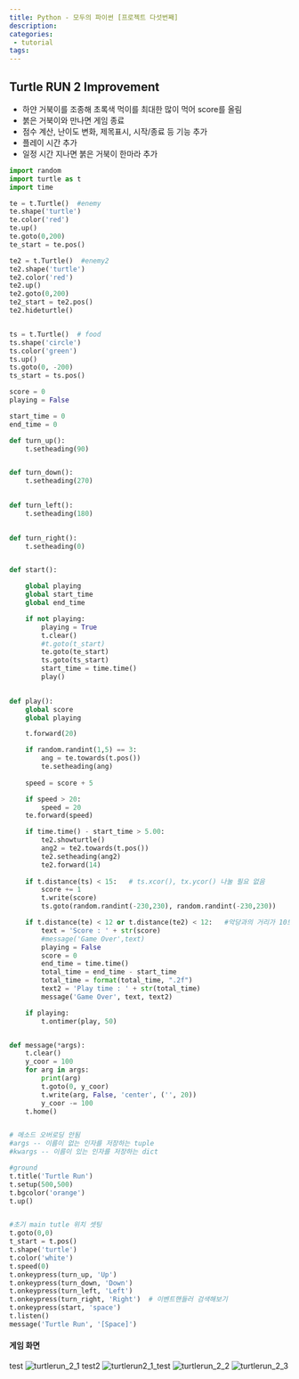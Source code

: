 ```yaml
---
title: Python - 모두의 파이썬 [프로젝트 다섯번째]
description:
categories:
 - tutorial
tags:
---
```


## Turtle RUN 2 Improvement

- 하얀 거북이를 조종해 초록색 먹이를 최대한 많이 먹어 score를 올림
- 붉은 거북이와 만나면 게임 종료
- 점수 계산, 난이도 변화, 제목표시, 시작/종료 등 기능 추가
- 플레이 시간 추가
- 일정 시간 지나면 붉은 거북이 한마라 추가

```python
import random
import turtle as t
import time

te = t.Turtle()  #enemy
te.shape('turtle')
te.color('red')
te.up()
te.goto(0,200)
te_start = te.pos()

te2 = t.Turtle()  #enemy2
te2.shape('turtle')
te2.color('red')
te2.up()
te2.goto(0,200)
te2_start = te2.pos()
te2.hideturtle()


ts = t.Turtle()  # food
ts.shape('circle')
ts.color('green')
ts.up()
ts.goto(0, -200)
ts_start = ts.pos()

score = 0
playing = False

start_time = 0
end_time = 0

def turn_up():
    t.setheading(90)


def turn_down():
    t.setheading(270)

    
def turn_left():
    t.setheading(180)

    
def turn_right():
    t.setheading(0)


def start():

    global playing
    global start_time
    global end_time

    if not playing:
        playing = True
        t.clear()
        #t.goto(t_start)
        te.goto(te_start)
        ts.goto(ts_start)
        start_time = time.time()
        play()
        

def play():
    global score
    global playing

    t.forward(20)

    if random.randint(1,5) == 3:
        ang = te.towards(t.pos())
        te.setheading(ang)
        
    speed = score + 5

    if speed > 20:
        speed = 20
    te.forward(speed)

    if time.time() - start_time > 5.00:
        te2.showturtle()
        ang2 = te2.towards(t.pos())
        te2.setheading(ang2)
        te2.forward(14)
        
    if t.distance(ts) < 15:   # ts.xcor(), tx.ycor() 나눌 필요 없음
        score += 1
        t.write(score)
        ts.goto(random.randint(-230,230), random.randint(-230,230))

    if t.distance(te) < 12 or t.distance(te2) < 12:   #악당과의 거리가 10보다 작으면 
        text = 'Score : ' + str(score)
        #message('Game Over',text)
        playing = False
        score = 0
        end_time = time.time()
        total_time = end_time - start_time
        total_time = format(total_time, ".2f")
        text2 = 'Play time : ' + str(total_time)
        message('Game Over', text, text2)

    if playing:
        t.ontimer(play, 50)


def message(*args):
    t.clear()
    y_coor = 100
    for arg in args:
        print(arg)
        t.goto(0, y_coor)
        t.write(arg, False, 'center', ('', 20))
        y_coor -= 100
    t.home()


# 메소드 오버로딩 안됨
#args -- 이름이 없는 인자를 저장하는 tuple
#kwargs -- 이름이 있는 인자를 저장하는 dict

#ground
t.title('Turtle Run')
t.setup(500,500)
t.bgcolor('orange')
t.up()


#초기 main tutle 위치 셋팅
t.goto(0,0)
t_start = t.pos()
t.shape('turtle')
t.color('white')
t.speed(0)
t.onkeypress(turn_up, 'Up')
t.onkeypress(turn_down, 'Down')
t.onkeypress(turn_left, 'Left')
t.onkeypress(turn_right, 'Right')  # 이벤트핸들러 검색해보기
t.onkeypress(start, 'space')
t.listen()
message('Turtle Run', '[Space]')
```

#### 게임 화면
test
![turtlerun_2_1](./image/modu_python/turtlerun_2_improvement.PNG "pic1")
test2
![turtlerun2_1_test](https://github.com/pibu001/pibu001.github.io/blob/master/_posts/image/modu_python/turtlerun_2_improvement.PNG?raw=true)
![turtlerun_2_2](./image/modu_python/turtlerun_2_improvement_2.PNG)
![turtlerun_2_3](./image/modu_python/turtlerun_2_improvement_3.PNG)
